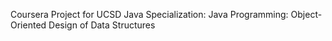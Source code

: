 Coursera Project for UCSD Java Specialization: Java Programming: Object-Oriented Design of Data Structures

